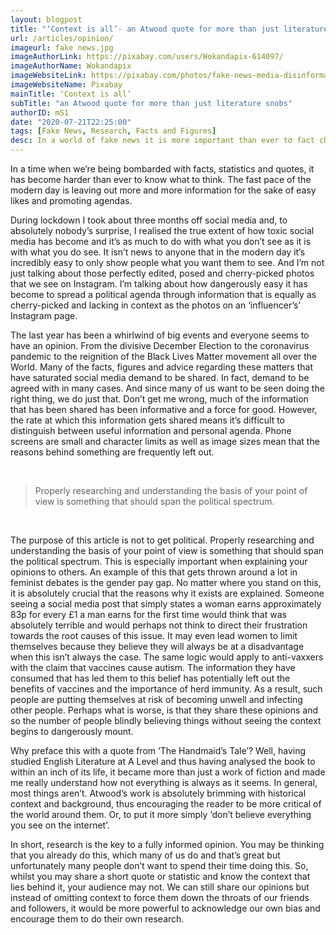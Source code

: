 ```yaml
---
layout: blogpost
title: "‘Context is all’- an Atwood quote for more than just literature snobs"
url: /articles/opinion/
imageurl: fake news.jpg
imageAuthorLink: https://pixabay.com/users/Wokandapix-614097/
imageAuthorName: Wokandapix
imageWebsiteLink: https://pixabay.com/photos/fake-news-media-disinformation-2355686/
imageWebsiteName: Pixabay
mainTitle: ‘Context is all’
subTitle: "an Atwood quote for more than just literature snobs"
authorID: mS1
date: "2020-07-21T22:25:00"
tags: [Fake News, Research, Facts and Figures]
desc: In a world of fake news it is more important than ever to fact check and research
---
```



In a time when we’re being bombarded with facts, statistics and quotes, it has become harder than ever to know what to think.  The fast pace of the modern day is leaving out more and more information for the sake of easy likes and promoting agendas.

During lockdown I took about three months off social media and, to absolutely nobody’s surprise, I realised the true extent of how toxic social media has become and it’s as much to do with what you don’t see as it is with what you do see. It isn’t news to anyone that in the modern day it’s incredibly easy to only show people what you want them to see. And I’m not just talking about those perfectly edited, posed and cherry-picked photos that we see on Instagram. I’m talking about how dangerously easy it has become to spread a political agenda through information that is equally as cherry-picked and lacking in context as the photos on an ‘influencer’s’ Instagram page.

The last year has been a whirlwind of big events and everyone seems to have an opinion. From the divisive December Election to the coronavirus pandemic to the reignition of the Black Lives Matter movement all over the World. Many of the facts, figures and advice regarding these matters that have saturated social media demand to be shared. In fact, demand to be agreed with in many cases. And since many of us want to be seen doing the right thing, we do just that. Don’t get me wrong, much of the information that has been shared has been informative and a force for good. However, the rate at which this information gets shared means it’s difficult to distinguish between useful information and personal agenda. Phone screens are small and character limits as well as image sizes mean that the reasons behind something are frequently left out.

<br>
<blockquote class="blockquote text-center">
            <p class="mb-0 font-weight-bold font-italic">Properly researching and understanding the basis of your point 
                of view is something that should span the political spectrum.</p>
          </blockquote><br>

The purpose of this article is not to get political. Properly researching and understanding the basis of your point of view is something that should span the political spectrum. This is especially important when explaining your opinions to others. An example of this that gets thrown around a lot in feminist debates is the gender pay gap. No matter where you stand on this, it is absolutely crucial that the reasons why it exists are explained. Someone seeing a social media post that simply states a woman earns approximately 83p for every £1 a man earns for the first time would think that was absolutely terrible and would perhaps not think to direct their frustration towards the root causes of this issue. It may even lead women to limit themselves because they believe they will always be at a disadvantage when this isn’t always the case. The same logic would apply to anti-vaxxers with the claim that vaccines cause autism. The information they have consumed that has led them to this belief has potentially left out the benefits of vaccines and the importance of herd immunity. As a result, such people are putting themselves at risk of becoming unwell and infecting other people. Perhaps what is worse, is that they share these opinions and so the number of people blindly believing things without seeing the context begins to dangerously mount.

Why preface this with a quote from ‘The Handmaid’s Tale’? Well, having studied English Literature at A Level and thus having analysed the book to within an inch of its life, it became more than just a work of fiction and made me really understand how not everything is always as it seems. In general, most things aren’t. Atwood’s work is absolutely brimming with historical context and background, thus encouraging the reader to be more critical of the world around them. Or, to put it more simply ‘don’t believe everything you see on the internet’.

In short, research is the key to a fully informed opinion. You may be thinking that you already do this, which many of us do and that’s great but unfortunately many people don’t want to spend their time doing this. So, whilst you may share a short quote or statistic and know the context that lies behind it, your audience may not. We can still share our opinions but instead of omitting context to force them down the throats of our friends and followers, it would be more powerful to acknowledge our own bias and encourage them to do their own research.